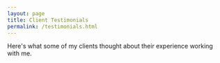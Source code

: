 ```yaml
---
layout: page
title: Client Testimonials
permalink: /testimonials.html
---
```

Here's what some of my clients thought about their experience working with me.
